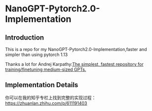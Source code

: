 # NanoGPT-Pytorch2.0-Implementation
## Introduction
This is a repo for my NanoGPT-Pytorch2.0-Implementation,faster and simpler than using pytorch 1.13

Thanks a lot for Andrej Karpathy:[The simplest, fastest repository for training/finetuning medium-sized GPTs.](https://github.com/karpathy/nanoGPT)

## Implementation Details
你可以在我的知乎专栏上找到完整的实现过程：https://zhuanlan.zhihu.com/p/611191403
